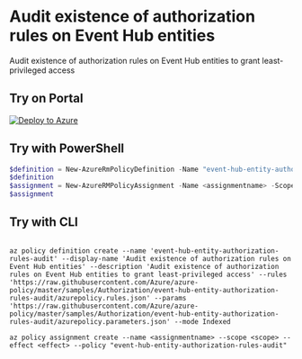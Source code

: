 # Audit existence of authorization rules on Event Hub entities

Audit existence of authorization rules on Event Hub entities to grant least-privileged access

## Try on Portal

[![Deploy to Azure](http://azuredeploy.net/deploybutton.png)](https://portal.azure.com/?feature.customportal=false&microsoft_azure_policy=true&microsoft_azure_policy_policyinsights=true&feature.microsoft_azure_security_policy=true&microsoft_azure_marketplace_policy=true#blade/Microsoft_Azure_Policy/CreatePolicyDefinitionBlade/uri/https%3A%2F%2Fraw.githubusercontent.com%2FAzure%2Fazure-policy%2Fmaster%2Fsamples%2FAuthorization%2Fevent-hub-entity-authorization-rules-audit%2Fazurepolicy.json)

## Try with PowerShell

````powershell
$definition = New-AzureRmPolicyDefinition -Name "event-hub-entity-authorization-rules-audit" -DisplayName "Audit existence of authorization rules on Event Hub entities" -description "Audit existence of authorization rules on Event Hub entities to grant least-privileged access" -Policy 'https://raw.githubusercontent.com/Azure/azure-policy/master/samples/Authorization/event-hub-entity-authorization-rules-audit/azurepolicy.rules.json' -Parameter 'https://raw.githubusercontent.com/Azure/azure-policy/master/samples/Authorization/event-hub-entity-authorization-rules-audit/azurepolicy.parameters.json' -Mode Indexed
$definition
$assignment = New-AzureRMPolicyAssignment -Name <assignmentname> -Scope <scope> -effect <effect> -PolicyDefinition $definition
$assignment 
````

## Try with CLI

````cli

az policy definition create --name 'event-hub-entity-authorization-rules-audit' --display-name 'Audit existence of authorization rules on Event Hub entities' --description 'Audit existence of authorization rules on Event Hub entities to grant least-privileged access' --rules 'https://raw.githubusercontent.com/Azure/azure-policy/master/samples/Authorization/event-hub-entity-authorization-rules-audit/azurepolicy.rules.json' --params 'https://raw.githubusercontent.com/Azure/azure-policy/master/samples/Authorization/event-hub-entity-authorization-rules-audit/azurepolicy.parameters.json' --mode Indexed

az policy assignment create --name <assignmentname> --scope <scope> --effect <effect> --policy "event-hub-entity-authorization-rules-audit" 

````
